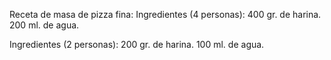 Receta de masa de pizza fina:
Ingredientes (4 personas):
	400 gr. de harina.
	200 ml. de agua.

Ingredientes (2 personas):
	200 gr. de harina.
	100 ml. de agua.